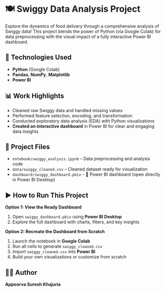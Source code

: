 # 🍽️ Swiggy Data Analysis Project

Explore the dynamics of food delivery through a comprehensive analysis of Swiggy data! This project blends the power of Python (via Google Colab) for data preprocessing with the visual impact of a fully interactive Power BI dashboard.


## 🧪 Technologies Used

* **Python** (Google Colab)
* **Pandas**, **NumPy**, **Matplotlib**
* **Power BI**


## 📊 Work Highlights

* Cleaned raw Swiggy data and handled missing values
* Performed feature selection, encoding, and transformation
* Conducted exploratory data analysis (EDA) with Python visualizations
* **Created an interactive dashboard** in Power BI for clear and engaging data insights


## 📂 Project Files

* `notebook/swiggy_analysis.ipynb` – Data preprocessing and analysis code
* `data/swiggy_cleaned.csv` – Cleaned dataset ready for visualization
* `dashboard/swiggy_dashboard.pbix` – 🚀 Power BI dashboard (open directly in Power BI Desktop)


## ▶️ How to Run This Project


**Option 1: View the Ready Dashboard**
1. Open `swiggy_dashboard.pbix` using **Power BI Desktop**
2. Explore the full dashboard with charts, filters, and key insights

**Option 2: Recreate the Dashboard from Scratch**
1. Launch the notebook in **Google Colab**
2. Run all cells to generate `swiggy_cleaned.csv`
3. Import `swiggy_cleaned.csv` into **Power BI**
4. Build your own visualizations or customize from scratch


## 👩‍💻 Author

**Appoorva Suresh Khajuria**


